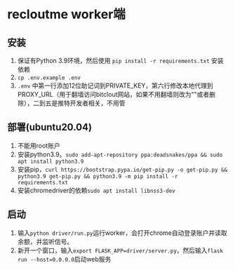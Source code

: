 # recloutme worker端

## 安装

1. 保证有Python 3.9环境，然后使用 `pip install -r requirements.txt` 安装依赖
2. `cp .env.example .env`
3. `.env` 中第一行添加12位助记词到PRIVATE_KEY，第六行修改本地代理到PROXY_URL（用于翻墙访问bitclout网站，如果不用翻墙则改为""或者删除），二到五是推特开发者相关，不用管

## 部署(ubuntu20.04)

1. 不能用root账户
2. 安装python3.9。`sudo add-apt-repository ppa:deadsnakes/ppa && sudo apt install python3.9`
3. 安装pip，`curl https://bootstrap.pypa.io/get-pip.py -o get-pip.py && python3.9 get-pip.py && python3.9 -m pip install -r requirements.txt`
4. 安装chromedriver的依赖`sudo apt install libnss3-dev`

## 启动

1. 输入`python driver/run.py`运行worker，会打开chrome自动登录账户并读取余额，并监听信号。
2. 新开一个窗口，输入`export FLASK_APP=driver/server.py`，然后输入`flask run --host=0.0.0.0`启动web服务
